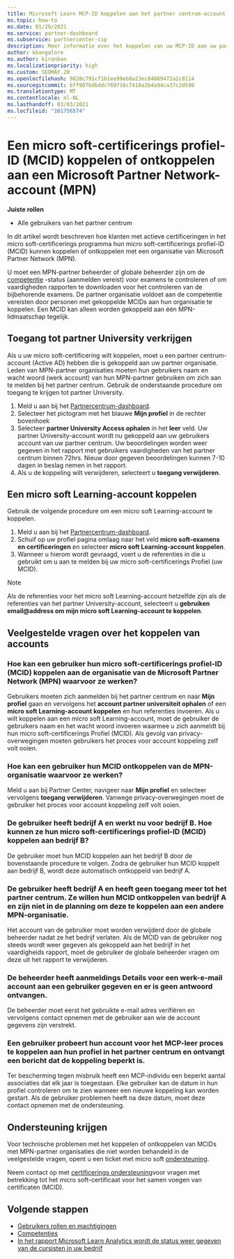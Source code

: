 ```yaml
---
title: Microsoft Learn MCP-ID koppelen aan het partner centrum-account
ms.topic: how-to
ms.date: 01/29/2021
ms.service: partner-dashboard
ms.subservice: partnercenter-csp
description: Meer informatie over het koppelen van uw MCP-ID aan uw partner centrum-account, zodat uw bedrijf de paden voor training en leren kan zien die u hebt genomen voor de vaardig heden.
author: kbangalore
ms.author: kiranban
ms.localizationpriority: high
ms.custom: SEOMAY.20
ms.openlocfilehash: 9828c791cf1b1ee99eb8a23ec84869472a2c8114
ms.sourcegitcommit: bff907bdbddc769716c7418a2b4a94ca37c2d590
ms.translationtype: MT
ms.contentlocale: nl-NL
ms.lasthandoff: 03/03/2021
ms.locfileid: "101756574"
---
```

# <a name="link-or-unlink-a-microsoft-certification-profile-id-mcid-to-a-microsoft-partner-network-mpn-account"></a>Een micro soft-certificerings profiel-ID (MCID) koppelen of ontkoppelen aan een Microsoft Partner Network-account (MPN)

**Juiste rollen**

- Alle gebruikers van het partner centrum

In dit artikel wordt beschreven hoe klanten met actieve certificeringen in het micro soft-certificerings programma hun micro soft-certificerings profiel-ID (MCID) kunnen koppelen of ontkoppelen met een organisatie van Microsoft Partner Network (MPN).

U moet een MPN-partner beheerder of globale beheerder zijn om de [competentie](https://partner.microsoft.com/pcv/partnership/competencies) -status (aanmelden vereist) voor examens te controleren of om vaardigheden rapporten te downloaden voor het controleren van de bijbehorende examens. De partner organisatie voldoet aan de competentie vereisten door personen met gekoppelde MCIDs aan hun organisatie te koppelen. Een MCID kan alleen worden gekoppeld aan één MPN-lidmaatschap tegelijk.

## <a name="get-partner-university-access"></a>Toegang tot partner University verkrijgen

Als u uw micro soft-certificering wilt koppelen, moet u een partner centrum-account (Active AD) hebben die is gekoppeld aan uw partner organisatie. Leden van MPN-partner organisaties moeten hun gebruikers naam en wacht woord (werk account) van hun MPN-partner gebruiken om zich aan te melden bij het partner centrum.
Gebruik de onderstaande procedure om toegang te krijgen tot partner University.

1. Meld u aan bij het [Partnercentrum-dashboard](https://partner.microsoft.com/dashboard/).
2. Selecteer het pictogram met het blauwe **Mijn profiel** in de rechter bovenhoek
3. Selecteer **partner University Access ophalen** in het **leer** veld.
Uw partner University-account wordt nu gekoppeld aan uw gebruikers account van uw partner centrum. Uw beoordelingen worden weer gegeven in het rapport met gebruikers vaardigheden van het partner centrum binnen 72hrs. Nieuw door gegeven beoordelingen kunnen 7-10 dagen in beslag nemen in het rapport.
4. Als u de koppeling wilt verwijderen, selecteert u **toegang verwijderen**.

## <a name="associate-a-microsoft-learning-account"></a>Een micro soft Learning-account koppelen

Gebruik de volgende procedure om een micro soft Learning-account te koppelen. 

1. Meld u aan bij het [Partnercentrum-dashboard](https://partner.microsoft.com/dashboard/).
2. Schuif op uw profiel pagina omlaag naar het veld **micro soft-examens en certificeringen** en selecteer **micro soft Learning-account koppelen**.
3. Wanneer u hierom wordt gevraagd, voert u de referenties in die u gebruikt om u aan te melden bij uw micro soft-certificerings Profiel (uw MCID).

>[!NOTE]
>Als de referenties voor het micro soft Learning-account hetzelfde zijn als de referenties van het partner University-account, selecteert u **gebruiken email@address om mijn micro soft Learning-account te koppelen**.

## <a name="frequently-asked-questions-about-linking-accounts"></a>Veelgestelde vragen over het koppelen van accounts

### <a name="how-can-a-user-link-their-microsoft-certification-profile-id-mcid-with-the-microsoft-partner-network-mpn-organization-they-work-for"></a>Hoe kan een gebruiker hun micro soft-certificerings profiel-ID (MCID) koppelen aan de organisatie van de Microsoft Partner Network (MPN) waarvoor ze werken?

Gebruikers moeten zich aanmelden bij het partner centrum en naar **Mijn profiel** gaan en vervolgens het **account partner universiteit ophalen** of een **micro soft Learning-account koppelen** en hun referenties invoeren. Als u wilt koppelen aan een micro soft Learning-account, moet de gebruiker de gebruikers naam en het wacht woord invoeren waarmee u zich aanmeldt bij hun micro soft-certificerings Profiel (MCID). Als gevolg van privacy-overwegingen moeten gebruikers het proces voor account koppeling zelf volt ooien.  

### <a name="how-can-a-user-unlink-their-mcid-from-the-mpn-organization-they-work-for"></a>Hoe kan een gebruiker hun MCID ontkoppelen van de MPN-organisatie waarvoor ze werken?

Meld u aan bij Partner Center, navigeer naar **Mijn profiel** en selecteer vervolgens **toegang verwijderen**. Vanwege privacy-overwegingen moet de gebruiker het proces voor account koppeling zelf volt ooien.

### <a name="the-user-left-company-a-and-now-works-for-company-b-how-can-they-link-their-microsoft-certification-profile-id-mcid-with-company-b"></a>De gebruiker heeft bedrijf A en werkt nu voor bedrijf B. Hoe kunnen ze hun micro soft-certificerings profiel-ID (MCID) koppelen aan bedrijf B?

De gebruiker moet hun MCID koppelen aan het bedrijf B door de bovenstaande procedure te volgen. Zodra de gebruiker hun MCID koppelt aan bedrijf B, wordt deze automatisch ontkoppeld van bedrijf A.

### <a name="the-user-left-company-a-and-no-longer-has-access-to-partner-center-they-want-to-unlink-their-mcid-from-company-a-and-are-not-planning-to-link-it-with-another-mpn-organization-at-the-moment"></a>De gebruiker heeft bedrijf A en heeft geen toegang meer tot het partner centrum. Ze willen hun MCID ontkoppelen van bedrijf A en zijn niet in de planning om deze te koppelen aan een andere MPN-organisatie.

Het account van de gebruiker moet worden verwijderd door de globale beheerder nadat ze het bedrijf verlaten. Als de MCID van de gebruiker nog steeds wordt weer gegeven als gekoppeld aan het bedrijf in het vaardigheids rapport, moet de gebruiker de globale beheerder vragen om deze uit het rapport te verwijderen.

### <a name="the-admin-provided-sign-in-details-for-a-work-email-account-to-a-user-and-they-have-had-no-response"></a>De beheerder heeft aanmeldings Details voor een werk-e-mail account aan een gebruiker gegeven en er is geen antwoord ontvangen.

De beheerder moet eerst het gebruikte e-mail adres verifiëren en vervolgens contact opnemen met de gebruiker aan wie de account gegevens zijn verstrekt.

### <a name="a-user-tries-to-associate-their-mcp-learning-account-to-their-profile-in-partner-center-and-receives-a-message-that-their-association-is-limited"></a>Een gebruiker probeert hun account voor het MCP-leer proces te koppelen aan hun profiel in het partner centrum en ontvangt een bericht dat de koppeling beperkt is.

Ter bescherming tegen misbruik heeft een MCP-individu een beperkt aantal associaties dat elk jaar is toegestaan. Elke gebruiker kan de datum in hun profiel controleren om te zien wanneer een nieuwe koppeling kan worden gestart. Als de gebruiker problemen heeft na deze datum, moet deze contact opnemen met de ondersteuning.  

## <a name="how-to-get-support"></a>Ondersteuning krijgen

Voor technische problemen met het koppelen of ontkoppelen van MCIDs met MPN-partner organisaties die niet worden behandeld in de veelgestelde vragen, opent u een ticket met micro soft [ondersteuning](https://partner.microsoft.com/support).

Neem contact op met [certificerings ondersteuning](https://aka.ms/mcpforum)voor vragen met betrekking tot het micro soft-certificaat voor het samen voegen van certificaten (MCID).

## <a name="next-steps"></a>Volgende stappen

- [Gebruikers rollen en machtigingen](./permissions-overview.md)
- [Competenties](https://partner.microsoft.com/membership/competencies)
- [In het rapport Microsoft Learn Analytics wordt de status weer gegeven van de cursisten in uw bedrijf](ms-learn-analytics.md)